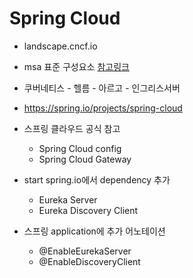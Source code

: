 # Spring Cloud

- landscape.cncf.io
- msa 표준 구성요소
  [참고링크](https://landscape.cncf.io/)

- 쿠버네티스 - 헬름 - 아르고 - 인그리스서버

- https://spring.io/projects/spring-cloud
- 스프링 클라우드 공식 참고

  - Spring Cloud config
  - Spring Cloud Gateway

- start spring.io에서 dependency 추가

  - Eureka Server
  - Eureka Discovery Client

- 스프링 application에 추가 어노테이션
  - @EnableEurekaServer
  - @EnableDiscoveryClient
